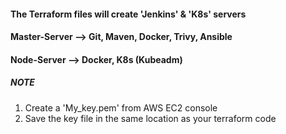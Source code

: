 
#### The Terraform files will create 'Jenkins' & 'K8s' servers

#### Master-Server --> Git, Maven, Docker, Trivy, Ansible

#### Node-Server --> Docker, K8s (Kubeadm)

##### *NOTE*

1. Create a 'My_key.pem' from AWS EC2 console
2. Save the key file in the same location as your terraform code
